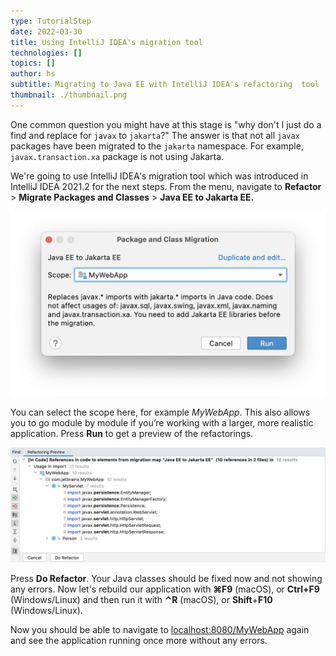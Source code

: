 ```yaml
---
type: TutorialStep
date: 2022-03-30
title: Using IntelliJ IDEA's migration tool
technologies: []
topics: []
author: hs
subtitle: Migrating to Java EE with IntelliJ IDEA's refactoring  tool
thumbnail: ./thumbnail.png
---
```


One common question you might have at this stage is "why don't I just do a find and replace for `javax` to `jakarta`?" The answer is that not all `javax` packages have been migrated to the `jakarta` namespace. For example, `javax.transaction.xa` package is not using Jakarta.

We're going to use IntelliJ IDEA's migration tool which was introduced in IntelliJ IDEA 2021.2 for the next steps. From the menu, navigate to **Refactor** > **Migrate Packages and Classes** > **Java EE to Jakarta EE.**

![IntelliJ IDEA Refactoring Tool](javax-to-jakarta-migration-tool.png)

You can select the scope here, for example *MyWebApp*. This also allows you to go module by module if you’re working with a larger, more realistic application. Press **Run** to get a preview of the refactorings.

![IntelliJ IDEA Refactoring Preview](refactor-preview.png)

Press **Do Refactor**. Your Java classes should be fixed now and not showing any errors. Now let's rebuild our application with **⌘F9** (macOS), or **Ctrl+F9** (Windows/Linux) and then run it with **⌃R** (macOS), or **Shift**+**F10** (Windows/Linux).

Now you should be able to navigate to [localhost:8080/MyWebApp](localhost:8080/MyWebApp) again and see the application running once more without any errors.